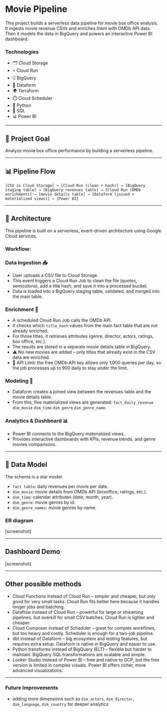 # Movie Pipeline

This project builds a serverless data pipeline for movie box office analysis. It ingests movie revenue CSVs and enriches them with OMDb API data. Then it models the data in BigQuery and powers an interactive Power BI dashboard.

### Technologies
- 🗂️ Cloud Storage
- ⚡ Cloud Run
- 🗄️ BigQuery
- 🧩 Dataform
- 🌍 Terraform
- ⏱️ Cloud Scheduler
- 🐍 Python
- 💾 SQL
- 📊 Power BI

----------
## 🎯 Project Goal
Analyze movie box office performance by building a serverless pipeline.

----------

## 📊 Pipeline Flow
```[CSV in Cloud Storage] → [Cloud Run (clean + hash)] → [BigQuery staging table] → [BigQuery revenues table] → [Cloud Run (OMDb enrichment)] → [movie details table] → [Dataform (joined + materialized views)] → [Power BI]```

----------

## 📐 Architecture
This pipeline is built on a serverless, event-driven architecture using Google Cloud services.

### Workflow:

### Data Ingestion 📥
- User uploads a CSV file to Cloud Storage.
- This event triggers a Cloud Run Job to clean the file (quotes, semicolons), add a title hash, and save it into a processed bucket.
- Data is loaded into a BigQuery staging table, validated, and merged into the main table.

### Enrichment 🔑
- A scheduled Cloud Run Job calls the OMDb API.
- It checks which ```title_hash``` values from the main fact table that are not already enriched.
- For those titles, it retrieves attributes (genre, director, actors, ratings, box office, etc.).
- The results are stored in a separate movie details table in BigQuery.
- ⚠️ No new movies are added – only titles that already exist in the CSV data are enriched.
- 🔄 API Limit: the free OMDb API key allows only 1,000 queries per day, so the job processes up to 900 daily to stay under the limit.

### Modeling 🧩
- Dataform creates a joined view between the revenues table and the movie details table.
- From this, five materialized views are generated:
```fact_daily_revenue```
```dim_movie```
```dim_time```
```dim_genre```
```dim_genre_name```.

### Analytics & Dashboard 📊
- Power BI connects to the BigQuery materialized views.
- Provides interactive dashboards with KPIs, revenue trends, and genre movies comparisons.

--------

## 🧩 Data Model
The schema is a star model:
- ```fact table```: daily revenues per movie per date.
- ```dim_movie```: movie details from OMDb API (boxoffice, ratings, etc.).
- ```dim_time```: calendar attributes (date, month, year).
- ```dim_genre```: movie genres by id.
- ```dim_genre_names```: movie genres by name.

### ER diagram
[screenshot]

--------

## Dashboard Demo

[screenshot]

-------

## Other possible methods
- Cloud Functions instead of Cloud Run – simpler and cheaper, but only good for very small tasks. Cloud Run fits better here because it handles longer jobs and batching.
- Dataflow instead of Cloud Run – powerful for large or streaming pipelines, but overkill for small CSV batches. Cloud Run is lighter and cheaper.
- Cloud Composer instead of Scheduler – great for complex workflows, but too heavy and costly. Scheduler is enough for a two-job pipeline.
- dbt instead of Dataform – big ecosystem and testing features, but requires extra setup. Dataform is native in BigQuery and easier to use.
- Python transforms instead of BigQuery (ELT) – flexible but harder to maintain. BigQuery SQL transformations are scalable and simple.
- Looker Studio instead of Power BI – free and native to GCP, but the free version is limited in complex visuals. Power BI offers richer, more advanced visualizations.

---------

### Future Improvements
- adding more dimensions such as ```dim_actors```, ```dim_director```, ```dim_language```, ```dim_country``` for deeper analytics


